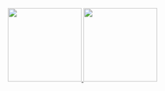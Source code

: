 <div align="center"> 
  <a href="https://github.com/LuizMatt97">
    <img height="150em" src="https://github-readme-stats.vercel.app/api?username=LuizMatt97&count_private=true&include_all_commits=true&show_icons=true&theme=dracula&hide_border=false&show_owner=true"/>
    <img height="150em" src="https://github-readme-stats.vercel.app/api/top-langs/?username=LuizMatt97&theme=dracula&hide_border=false&&layout=compact"/>
  </a>
  </div>
